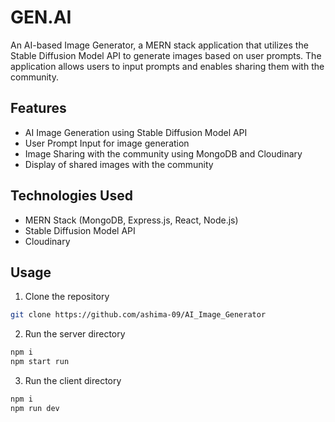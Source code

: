 # GEN.AI

An AI-based Image Generator, a MERN stack application that utilizes the Stable Diffusion Model API to generate images based on user prompts. The application allows users to input prompts and enables sharing them with the community.

## Features

- AI Image Generation using Stable Diffusion Model API
- User Prompt Input for image generation
- Image Sharing with the community using MongoDB and Cloudinary
- Display of shared images with the community

## Technologies Used

- MERN Stack (MongoDB, Express.js, React, Node.js)
- Stable Diffusion Model API
- Cloudinary

## Usage
1. Clone the repository

```bash
git clone https://github.com/ashima-09/AI_Image_Generator
```

2. Run the server directory
   
```bash
npm i
npm start run
```

3. Run the client directory

```bash
npm i
npm run dev
```

